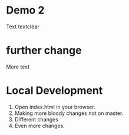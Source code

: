 # Demo 2

Text textclear

# further change

More text

# Local Development

1. Open index.html in your browser.
2. Making more bloody changes not on master.
3. Different changes
4. Even more changes.